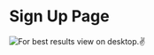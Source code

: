# Sign Up Page

![For best results view on desktop.✌️](https://user-images.githubusercontent.com/64304909/159480924-809b0fd8-4a72-4b98-a5f8-d4cf16a9f016.png)
